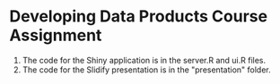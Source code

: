 # Developing Data Products Course Assignment

1. The code for the Shiny application is in the server.R and ui.R files.
2. The code for the Slidify presentation is in the "presentation" folder.
